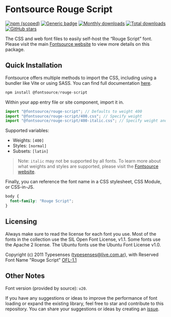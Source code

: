 # Fontsource Rouge Script

[![npm (scoped)](https://img.shields.io/npm/v/@fontsource/rouge-script?color=brightgreen)](https://www.npmjs.com/package/@fontsource/rouge-script) [![Generic badge](https://img.shields.io/badge/fontsource-passing-brightgreen)](https://github.com/fontsource/fontsource) [![Monthly downloads](https://badgen.net/npm/dm/@fontsource/rouge-script)](https://github.com/fontsource/fontsource) [![Total downloads](https://badgen.net/npm/dt/@fontsource/rouge-script)](https://github.com/fontsource/fontsource) [![GitHub stars](https://img.shields.io/github/stars/fontsource/fontsource.svg?style=social&label=Star)](https://github.com/fontsource/fontsource/stargazers)

The CSS and web font files to easily self-host the “Rouge Script” font. Please visit the main [Fontsource website](https://fontsource.org/fonts/rouge-script) to view more details on this package.

## Quick Installation

Fontsource offers multiple methods to import the CSS, including using a bundler like Vite or using SASS. You can find full documentation [here](https://fontsource.org/docs/getting-started/introduction).

```javascript
npm install @fontsource/rouge-script
```

Within your app entry file or site component, import it in.

```javascript
import "@fontsource/rouge-script"; // Defaults to weight 400
import "@fontsource/rouge-script/400.css"; // Specify weight
import "@fontsource/rouge-script/400-italic.css"; // Specify weight and style
```

Supported variables:
- Weights: `[400]`
- Styles: `[normal]`
- Subsets: `[latin]`

> Note: `italic` may not be supported by all fonts. To learn more about what weights and styles are supported, please visit the [Fontsource website](https://fontsource.org/fonts/rouge-script).

Finally, you can reference the font name in a CSS stylesheet, CSS Module, or CSS-in-JS.

```css
body {
  font-family: "Rouge Script";
}
```

## Licensing
Always make sure to read the license for each font you use. Most of the fonts in the collection use the SIL Open Font License, v1.1. Some fonts use the Apache 2 license. The Ubuntu fonts use the Ubuntu Font License v1.0.

Copyright (c) 2011 Typesenses (typesenses@live.com.ar), with Reserved Font Name "Rouge Script"
[OFL-1.1](https://openfontlicense.org)

## Other Notes
Font version (provided by source): `v20`.

If you have any suggestions or ideas to improve the performance of font loading or expand the existing library, feel free to star and contribute to this repository. You can share your suggestions or ideas by creating an [issue](https://github.com/fontsource/fontsource/issues).